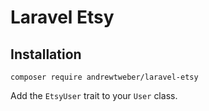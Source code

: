 # Laravel Etsy

## Installation

```
composer require andrewtweber/laravel-etsy
```

Add the `EtsyUser` trait to your `User` class.
